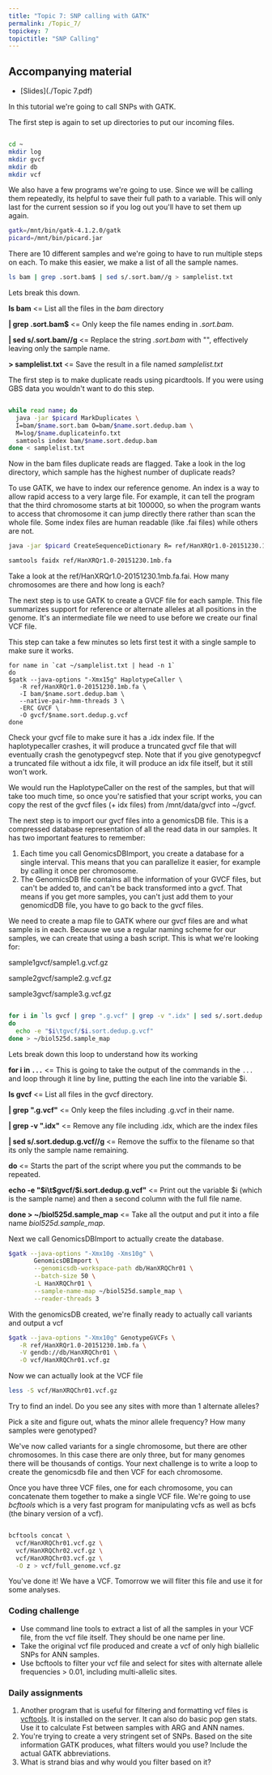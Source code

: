 ```yaml
---
title: "Topic 7: SNP calling with GATK"
permalink: /Topic_7/
topickey: 7
topictitle: "SNP Calling"
---
```


## Accompanying material
* [Slides](./Topic 7.pdf)

In this tutorial we're going to call SNPs with GATK. 

The first step is again to set up directories to put our incoming files.
```bash

cd ~
mkdir log
mkdir gvcf
mkdir db
mkdir vcf
```
We also have a few programs we're going to use. Since we will be calling them repeatedly, its helpful to save their full path to a variable. This will only last for the current session so if you log out you'll have to set them up again.
```bash
gatk=/mnt/bin/gatk-4.1.2.0/gatk
picard=/mnt/bin/picard.jar
```

There are 10 different samples and we're going to have to run multiple steps on each. To make this easier, we make a list of all the sample names.
```bash
ls bam | grep .sort.bam$ | sed s/.sort.bam//g > samplelist.txt
```
Lets break this down. 

**ls bam** <= List all the files in the _bam_ directory

**\| grep .sort.bam$** <= Only keep the file names ending in _.sort.bam_.

**\| sed s/.sort.bam//g** <= Replace the string _.sort.bam_ with "", effectively leaving only the sample name.

**> samplelist.txt** <= Save the result in a file named _samplelist.txt_


The first step is to make duplicate reads using picardtools. If you were using GBS data you wouldn't want to do this step.

```bash

while read name; do
  java -jar $picard MarkDuplicates \
  I=bam/$name.sort.bam O=bam/$name.sort.dedup.bam \
  M=log/$name.duplicateinfo.txt
  samtools index bam/$name.sort.dedup.bam
done < samplelist.txt

```

Now in the bam files duplicate reads are flagged. Take a look in the log directory, which sample has the highest number of duplicate reads?


To use GATK, we have to index our reference genome. An index is a way to allow rapid access to a very large file. For example, it can tell the program that the third chromosome starts at bit 100000, so when the program wants to access that chromosome it can jump directly there rather than scan the whole file. Some index files are human readable (like .fai files) while others are not.
```bash
java -jar $picard CreateSequenceDictionary R= ref/HanXRQr1.0-20151230.1mb.fa O= ref/HanXRQr1.0-20151230.1mb.dict

samtools faidx ref/HanXRQr1.0-20151230.1mb.fa
```
Take a look at the ref/HanXRQr1.0-20151230.1mb.fa.fai. How many chromosomes are there and how long is each? 



The next step is to use GATK to create a GVCF file for each sample. This file summarizes support for reference or alternate alleles at all positions in the genome. It's an intermediate file we need to use before we create our final VCF file.

This step can take a few minutes so lets first test it with a single sample to make sure it works.
```
for name in `cat ~/samplelist.txt | head -n 1`
do
$gatk --java-options "-Xmx15g" HaplotypeCaller \
   -R ref/HanXRQr1.0-20151230.1mb.fa \
   -I bam/$name.sort.dedup.bam \
   --native-pair-hmm-threads 3 \
   -ERC GVCF \
   -O gvcf/$name.sort.dedup.g.vcf
done
```
 Check your gvcf file to make sure it has a .idx index file. If the haplotypecaller crashes, it will produce a truncated gvcf file that will eventually crash the genotypegvcf step. Note that if you give genotypegvcf a truncated file without a idx file, it will produce an idx file itself, but it still won't work.

We would run the HaplotypeCaller on the rest of the samples, but that will take too much time, so once you're satisfied that your script works, you can copy the rest of the gvcf files (+ idx files) from /mnt/data/gvcf into ~/gvcf.



The next step is to import our gvcf files into a genomicsDB file. This is a compressed database representation of all the read data in our samples. It has two important features to remember:
1. Each time you call GenomicsDBImport, you create a database for a single interval. This means that you can parallelize it easier, for example by calling it once per chromosome.
2. The GenomicsDB file contains all the information of your GVCF files, but can't be added to, and can't be back transformed into a gvcf. That means if you get more samples, you can't just add them to your genomicdDB file, you have to go back to the gvcf files.


We need to create a map file to GATK where our gvcf files are and what sample is in each. Because we use a regular naming scheme for our samples, we can create that using a bash script.
This is what we're looking for:

sample1<tab>gvcf/sample1.g.vcf.gz

sample2<tab>gvcf/sample2.g.vcf.gz

sample3<tab>gvcf/sample3.g.vcf.gz

```bash

for i in `ls gvcf | grep ".g.vcf" | grep -v ".idx" | sed s/.sort.dedup.g.vcf//g`
do
  echo -e "$i\tgvcf/$i.sort.dedup.g.vcf"
done > ~/biol525d.sample_map

```

Lets break down this loop to understand how its working 

**for i in `...`** <= This is going to take the output of the commands in the `...` and loop through it line by line, putting the each line into the variable $i. 

**ls gvcf** <= List all files in the gvcf directory.

**\| grep ".g.vcf"** <= Only keep the files including .g.vcf in their name.

**\| grep -v ".idx"** <= Remove any file including .idx, which are the index files

**\| sed s/.sort.dedup.g.vcf//g** <= Remove the suffix to the filename so that its only the sample name remaining.

**do** <= Starts the part of the script where you put the commands to be repeated.

**echo -e "$i\t$gvcf/$i.sort.dedup.g.vcf"** <= Print out the variable $i (which is the sample name) and then a second column with the full file name.

**done > ~/biol525d.sample_map** <= Take all the output and put it into a file name _biol525d.sample_map_.


Next we call GenomicsDBImport to actually create the database.
```bash
$gatk --java-options "-Xmx10g -Xms10g" \
       GenomicsDBImport \
       --genomicsdb-workspace-path db/HanXRQChr01 \
       --batch-size 50 \
       -L HanXRQChr01 \
       --sample-name-map ~/biol525d.sample_map \
       --reader-threads 3
```

With the genomicsDB created, we're finally ready to actually call variants and output a vcf
```bash
$gatk --java-options "-Xmx10g" GenotypeGVCFs \
   -R ref/HanXRQr1.0-20151230.1mb.fa \
   -V gendb://db/HanXRQChr01 \
   -O vcf/HanXRQChr01.vcf.gz
```
Now we can actually look at the VCF file

```bash
less -S vcf/HanXRQChr01.vcf.gz
```

Try to find an indel. Do you see any sites with more than 1 alternate alleles? 

Pick a site and figure out, whats the minor allele frequency? How many samples were genotyped? 

We've now called variants for a single chromosome, but there are other chromosomes. In this case there are only three, but for many genomes there will be thousands of contigs. Your next challenge is to write a loop to create the genomicsdb file and then VCF for each chromosome. 

Once you have three VCF files, one for each chromosome, you can concatenate them together to make a single VCF file. We're going to use _bcftools_ which is a very fast program for manipulating vcfs as well as bcfs (the binary version of a vcf).

```bash

bcftools concat \
  vcf/HanXRQChr01.vcf.gz \
  vcf/HanXRQChr02.vcf.gz \
  vcf/HanXRQChr03.vcf.gz \
  -O z > vcf/full_genome.vcf.gz

```

You've done it! We have a VCF. Tomorrow we will fliter this file and use it for some analyses.

### Coding challenge
* Use command line tools to extract a list of all the samples in your VCF file, from the vcf file itself. They should be one name per line.
* Take the original vcf file produced and create a vcf of only high biallelic SNPs for ANN samples. 
* Use bcftools to filter your vcf file and select for sites with alternate allele frequencies > 0.01, including multi-allelic sites. 

### Daily assignments
1. Another program that is useful for filtering and formatting vcf files is [vcftools](https://vcftools.github.io/index.html). It is installed on the server. It can also do basic pop gen stats. Use it to calculate Fst between samples with ARG and ANN names.
2. You're trying to create a very stringent set of SNPs. Based on the site information GATK produces, what filters would you use? Include the actual GATK abbreviations.
3. What is strand bias and why would you filter based on it?

